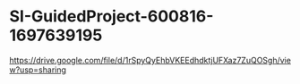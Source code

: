 # SI-GuidedProject-600816-1697639195
https://drive.google.com/file/d/1rSpyQyEhbVKEEdhdktjUFXaz7ZuQOSgh/view?usp=sharing
